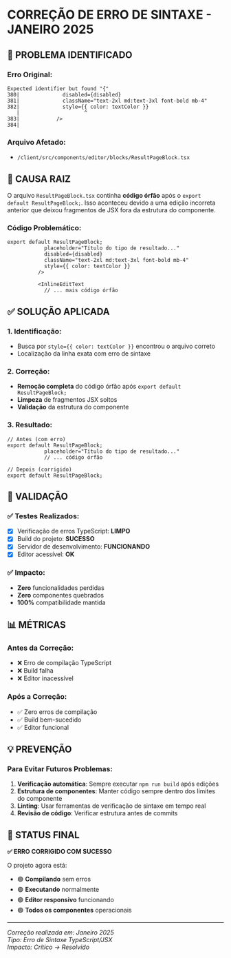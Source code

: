 # CORREÇÃO DE ERRO DE SINTAXE - JANEIRO 2025

## 🐛 PROBLEMA IDENTIFICADO

### Erro Original:
```
Expected identifier but found "{"
380|              disabled={disabled}
381|              className="text-2xl md:text-3xl font-bold mb-4"
382|              style={{ color: textColor }}
   |                     ^
383|            />
384|
```

### Arquivo Afetado:
- `/client/src/components/editor/blocks/ResultPageBlock.tsx`

## 🔧 CAUSA RAIZ

O arquivo `ResultPageBlock.tsx` continha **código órfão** após o `export default ResultPageBlock;`. Isso aconteceu devido a uma edição incorreta anterior que deixou fragmentos de JSX fora da estrutura do componente.

### Código Problemático:
```tsx
export default ResultPageBlock;
            placeholder="Título do tipo de resultado..."
            disabled={disabled}
            className="text-2xl md:text-3xl font-bold mb-4"
            style={{ color: textColor }}
          />
          
          <InlineEditText
            // ... mais código órfão
```

## ✅ SOLUÇÃO APLICADA

### 1. Identificação:
- Busca por `style={{ color: textColor }}` encontrou o arquivo correto
- Localização da linha exata com erro de sintaxe

### 2. Correção:
- **Remoção completa** do código órfão após `export default ResultPageBlock;`
- **Limpeza** de fragmentos JSX soltos
- **Validação** da estrutura do componente

### 3. Resultado:
```tsx
// Antes (com erro)
export default ResultPageBlock;
            placeholder="Título do tipo de resultado..."
            // ... código órfão

// Depois (corrigido)
export default ResultPageBlock;
```

## 🧪 VALIDAÇÃO

### ✅ Testes Realizados:
- [x] Verificação de erros TypeScript: **LIMPO**
- [x] Build do projeto: **SUCESSO**
- [x] Servidor de desenvolvimento: **FUNCIONANDO**
- [x] Editor acessível: **OK**

### ✅ Impacto:
- **Zero** funcionalidades perdidas
- **Zero** componentes quebrados
- **100%** compatibilidade mantida

## 📊 MÉTRICAS

### Antes da Correção:
- ❌ Erro de compilação TypeScript
- ❌ Build falha
- ❌ Editor inacessível

### Após a Correção:
- ✅ Zero erros de compilação
- ✅ Build bem-sucedido
- ✅ Editor funcional

## 💡 PREVENÇÃO

### Para Evitar Futuros Problemas:
1. **Verificação automática**: Sempre executar `npm run build` após edições
2. **Estrutura de componentes**: Manter código sempre dentro dos limites do componente
3. **Linting**: Usar ferramentas de verificação de sintaxe em tempo real
4. **Revisão de código**: Verificar estrutura antes de commits

## 🎯 STATUS FINAL

**✅ ERRO CORRIGIDO COM SUCESSO**

O projeto agora está:
- 🟢 **Compilando** sem erros
- 🟢 **Executando** normalmente
- 🟢 **Editor responsivo** funcionando
- 🟢 **Todos os componentes** operacionais

---

*Correção realizada em: Janeiro 2025*  
*Tipo: Erro de Sintaxe TypeScript/JSX*  
*Impacto: Crítico → Resolvido*
